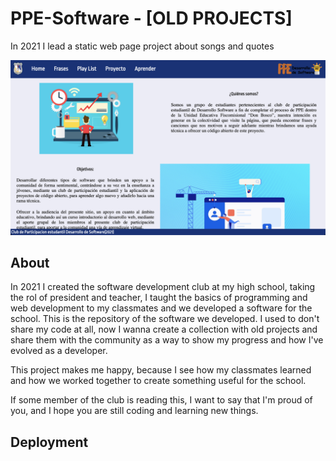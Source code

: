 # PPE-Software - [OLD PROJECTS]

In 2021 I lead a static web page project about songs and quotes

![PPE-Software](./IMG/image.png)


## About


In 2021  I created the software development club at my high school, taking the rol of president and teacher, I taught the basics of programming and web development to my classmates and we developed a software for the school. This is the repository of the software we developed. I used to don't share my code at all, now I wanna create a collection with old projects and share them with the community as a way to show my progress and how I've evolved as a developer.

This project makes me happy, because I see how my classmates learned and how we worked together to create something useful for the school.

If some member of the club is reading this, I want to say that I'm proud of you, and I hope you are still coding and learning new things.

## Deployment

